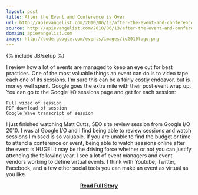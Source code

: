 ```yaml
---
layout: post
title: After the Event and Conference is Over
url: http://apievangelist.com/2010/06/13/after-the-event-and-conference-is-over/
source: http://apievangelist.com/2010/06/13/after-the-event-and-conference-is-over/
domain: apievangelist.com
image: http://code.google.com/events/images/io2010logo.png
---
```

{% include JB/setup %}<p>I review how a lot of events are managed to keep an eye out for best practices. One of the most valuable things an event can do is to video tape each one of its sessions. I'm sure this can be a fairly costly endeavor, but is money well spent.
Google goes the extra mile with their post event wrap up. You can go to the Google I/O sessions page and get for each session:

	Full video of session
	PDF download of session
	Google Wave transcript of session

I just finished watching Matt Cutts, SEO site review session from Google I/O 2010. I was at Google I/O and I find being able to review sessions and watch sessions I missed is so valuable.
If you are unable to find the budget or time to attend a conference or event, being able to watch sessions online after the event is HUGE! It may be the driving force whether or not you can justify attending the following year.
I see a lot of event managers and event vendors working to define virtual events. I think with Youtube, Twitter, Facebook, and a few other social tools you can make an event as virtual as you like.</p>
<center><p><a href="http://apievangelist.com/2010/06/13/after-the-event-and-conference-is-over/" style='padding:25px; font-sze:18px; font-weight: bold;'>Read Full Story</a></p></center>
